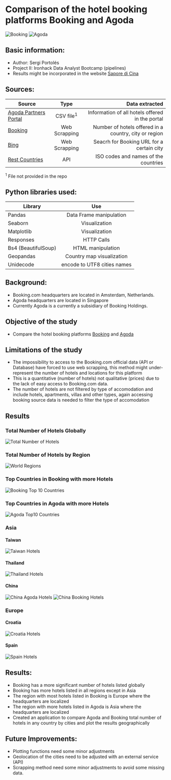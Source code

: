 # Comparison of the hotel booking platforms Booking and Agoda
![Booking](./images/booking.png)
![Agoda](./images/agoda.png)
## Basic information:
- Author: Sergi Portolés
- Project II: Ironhack Data Analyst Bootcamp (pipelines)
- Results might be incorporated in the website [Sapore di Cina](https://www.saporedicina.com/english/)
## Sources:
| Source   |      Type      |  Data extracted  |
|----------|:-------------:|------:|
| [Agoda Partners Portal](https://partners.agoda.com/)|  CSV file<sup>1</sup> | Information of all hotels offered in the portal |
| [Booking](https://www.booking.com/) | Web Scrapping | Number of hotels offered in a country, city or region |
|[Bing](https://www.bing.com/)|Web Scrapping|Seacrh for Booking URL for a certain city
| [Rest Countries](https://restcountries.com/) | API | ISO codes and names of the countries |
 
<sup>1</sup> File not provided in the repo
 
## Python libraries used:
 
| Library   |      Use     |
|----------|:-------------:|
| Pandas | Data Frame manipulation |
| Seaborn | Visualization |
| Matplotlib | Visualization |
| Responses | HTTP Calls |
| Bs4 (BeautifulSoup) | HTML manipulation |
| Geopandas | Country map visualization |
|Unidecode | encode to UTF8 cities names|

## Background:
- Booking.com headquarters are located in Amsterdam, Netherlands.
- Agoda headquarters are located in Singapore
- Currently Agoda is a currently a subsidiary of Booking Holdings.
## Objective of the study
- Compare the hotel booking platforms [Booking](https://www.booking.com/) and [Agoda](https://www.agoda.com/)
 
## Limitations of the study
- The impossibility to access to the Booking.com official data (API or Database) have forced to use web scrapping, this method might under-represent the number of hotels and locations for this platform
- This is a quantitative (number of hotels) not qualitative (prices) due to the lack of easy access to Booking.com data.
- The number of hotels are not filtered by type of accomodation and include hotels, apartments, villas and other types, again accessing booking source data is needed to filter the type of accomodation 

## Results
### Total Number of Hotels Globally
![Total Number of Hotels](./images/total_graph.png)
### Total Number of Hotels by Region
![World Regions](./images/regions_graph.png)
### Top Countries in Booking with more Hotels
![Booking Top 10 Countries](./images/cbooking_graph.png)
### Top Countries in Agoda with more Hotels
![Agoda Top10 Countries](./images/cagoda_graph.png)
### Asia
#### Taiwan
![Taiwan Hotels](./images/taiwan_comp.png)
#### Thailand
![Thailand Hotels](./images/thailand_comp.png)
#### China
![China Agoda Hotels](./images/china_agoda.png)
![China Booking Hotels](./images/china_booking.png)
### Europe
#### Croatia
![Croatia Hotels](./images/croatia.png)
#### Spain
![Spain Hotels](./images/spain.png)

## Results:
- Booking has a more significant number of hotels listed globally
- Booking has more hotels listed in all regions except in Asia
- The region with most hotels listed in Booking is Europe where the headquarters are localized
- The region with more hotels listed in Agoda is Asia where the headquarters are localized
- Created an application to compare Agoda and Booking total number of hotels in any country by cities and plot the results geographically
## Future Improvements:
- Plotting functions need some minor adjustments
- Geolocation of the cities need to be adjusted with an external service (API)
- Scrapping method need some minor adjustments to avoid some missing data.
